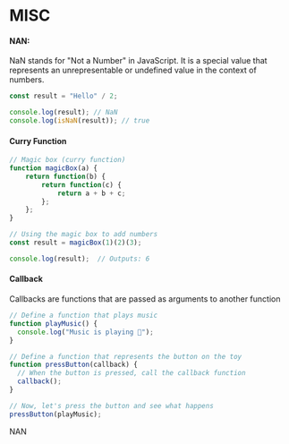 # MISC



#### NAN:
NaN stands for "Not a Number" in JavaScript. It is a special value that represents an unrepresentable or undefined value in the context of numbers.
```javascript
const result = "Hello" / 2;

console.log(result); // NaN
console.log(isNaN(result)); // true
```

#### Curry Function
```javascript
// Magic box (curry function)
function magicBox(a) {
    return function(b) {
        return function(c) {
            return a + b + c;
        };
    };
}

// Using the magic box to add numbers
const result = magicBox(1)(2)(3);

console.log(result);  // Outputs: 6
```
#### Callback
 Callbacks are functions that are passed as arguments to another function 
```javascript
// Define a function that plays music
function playMusic() {
  console.log("Music is playing 🎵");
}

// Define a function that represents the button on the toy
function pressButton(callback) {
  // When the button is pressed, call the callback function
  callback();
}

// Now, let's press the button and see what happens
pressButton(playMusic);
```
NAN
```javascript
```
